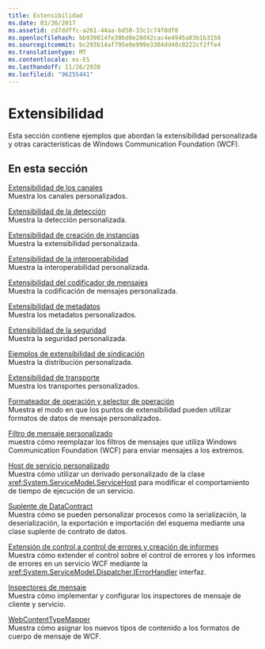 ```yaml
---
title: Extensibilidad
ms.date: 03/30/2017
ms.assetid: cd7ddffc-a261-44aa-bd50-33c1c74f0df0
ms.openlocfilehash: bb939814fe30bd8e28d42cac4e4945a83b1b3158
ms.sourcegitcommit: bc293b14af795e0e999e3304dd40c0222cf2ffe4
ms.translationtype: MT
ms.contentlocale: es-ES
ms.lasthandoff: 11/26/2020
ms.locfileid: "96255441"
---
```

# <a name="extensibility"></a>Extensibilidad

Esta sección contiene ejemplos que abordan la extensibilidad personalizada y otras características de Windows Communication Foundation (WCF).  
  
## <a name="in-this-section"></a>En esta sección  

 [Extensibilidad de los canales](channels-extensibility.md)  
 Muestra los canales personalizados.  
  
 [Extensibilidad de la detección](/previous-versions/dotnet/netframework-4.0/dd807503(v%3dvs.100))  
 Muestra la detección personalizada.  
  
 [Extensibilidad de creación de instancias](instancing-extensibility.md)  
 Muestra la extensibilidad personalizada.  
  
 [Extensibilidad de la interoperabilidad](interop-extensibility.md)  
 Muestra la interoperabilidad personalizada.  
  
 [Extensibilidad del codificador de mensajes](message-encoder-extensibility.md)  
 Muestra la codificación de mensajes personalizada.  
  
 [Extensibilidad de metadatos](metadata-extensibility.md)  
 Muestra los metadatos personalizados.  
  
 [Extensibilidad de la seguridad](security-extensibility.md)  
 Muestra la seguridad personalizada.  
  
 [Ejemplos de extensibilidad de sindicación](syndication-extensibility-samples.md)  
 Muestra la distribución personalizada.  
  
 [Extensibilidad de transporte](transport-extensibility.md)  
 Muestra los transportes personalizados.
  
 [Formateador de operación y selector de operación](operation-formatter-and-operation-selector.md)  
 Muestra el modo en que los puntos de extensibilidad pueden utilizar formatos de datos de mensaje personalizados.  
  
 [Filtro de mensaje personalizado](custom-message-filter.md)  
 muestra cómo reemplazar los filtros de mensajes que utiliza Windows Communication Foundation (WCF) para enviar mensajes a los extremos.  
  
 [Host de servicio personalizado](custom-service-host.md)  
 Muestra cómo utilizar un derivado personalizado de la clase <xref:System.ServiceModel.ServiceHost> para modificar el comportamiento de tiempo de ejecución de un servicio.  
  
 [Suplente de DataContract](datacontract-surrogate.md)  
 Muestra cómo se pueden personalizar procesos como la serialización, la deserialización, la exportación e importación del esquema mediante una clase suplente de contrato de datos.  
  
 [Extensión de control a control de errores y creación de informes](extending-control-over-error-handling-and-reporting.md)  
 Muestra cómo extender el control sobre el control de errores y los informes de errores en un servicio WCF mediante la <xref:System.ServiceModel.Dispatcher.IErrorHandler> interfaz.  
  
 [Inspectores de mensaje](message-inspectors.md)  
 Muestra cómo implementar y configurar los inspectores de mensaje de cliente y servicio.  
  
 [WebContentTypeMapper](webcontenttypemapper-sample.md)  
 Muestra cómo asignar los nuevos tipos de contenido a los formatos de cuerpo de mensaje de WCF.
